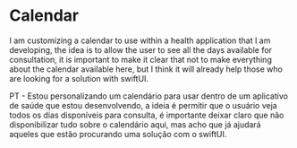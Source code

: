 # Calendar
I am customizing a calendar to use within a health application that I am developing, the idea is to allow the user to see all the days available for consultation, it is important to make it clear that not to make everything about the calendar available here, but I think it will already help those who are looking for a solution with swiftUI.


PT - 
Estou personalizando um calendário para usar dentro de um aplicativo de saúde que estou desenvolvendo, a ideia é permitir que o usuário veja todos os dias disponíveis para consulta, é importante deixar claro que não disponibilizar tudo sobre o calendário aqui, mas acho que já ajudará aqueles que estão procurando uma solução com o swiftUI.
